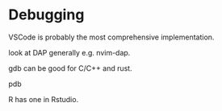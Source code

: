 # Debugging

VSCode is probably the most comprehensive implementation.

look at DAP generally e.g. nvim-dap.

gdb can be good for C/C++ and rust.

pdb

R has one in Rstudio.
